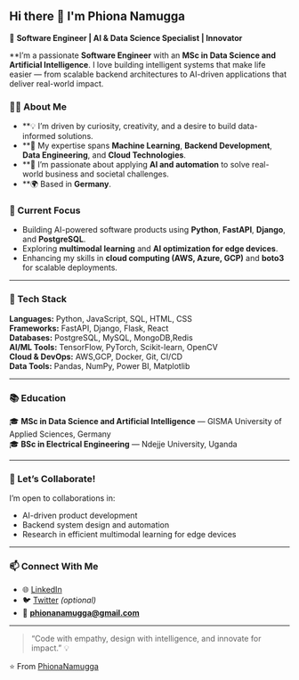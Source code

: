 ## Hi there 👋 I'm Phiona Namugga

🎯 **Software Engineer | AI & Data Science Specialist | Innovator**


**I’m a passionate **Software Engineer** with an **MSc in Data Science and Artificial Intelligence**. 
I love building intelligent systems that make life easier — from scalable backend architectures to AI-driven applications that deliver real-world impact.

### 👩‍💻 About Me
- **💡 I’m driven by curiosity, creativity, and a desire to build data-informed solutions.  
- **🧠 My expertise spans **Machine Learning**, **Backend Development**, **Data Engineering**, and **Cloud Technologies**.  
- **🚀 I’m passionate about applying **AI and automation** to solve real-world business and societal challenges.  
- **🌍 Based in **Germany**.  


### 🔭 Current Focus
- Building AI-powered software products using **Python**, **FastAPI**, **Django**, and **PostgreSQL**.  
- Exploring **multimodal learning** and **AI optimization for edge devices**.  
- Enhancing my skills in **cloud computing (AWS, Azure, GCP)** and **boto3** for scalable deployments.  
---

### 🧩 Tech Stack
**Languages:** Python, JavaScript, SQL, HTML, CSS  
**Frameworks:** FastAPI, Django, Flask, React  
**Databases:** PostgreSQL, MySQL, MongoDB,Redis  
**AI/ML Tools:** TensorFlow, PyTorch, Scikit-learn, OpenCV  
**Cloud & DevOps:** AWS,GCP, Docker, Git, CI/CD  
**Data Tools:** Pandas, NumPy, Power BI, Matplotlib  

---

### 📚 Education
🎓 **MSc in Data Science and Artificial Intelligence** — GISMA University of Applied Sciences, Germany  
🎓 **BSc in Electrical Engineering** — Ndejje University, Uganda  

---

### 🤝 Let’s Collaborate!
I’m open to collaborations in:
- AI-driven product development  
- Backend system design and automation  
- Research in efficient multimodal learning for edge devices  

---

### 📫 Connect With Me
- 🌐 [LinkedIn](https://www.linkedin.com/in/phiona-n-a0b949168/)  
- 🐦 [Twitter](https://twitter.com/) *(optional)*  
- 📧 **phionanamugga@gmail.com**  

---

> “Code with empathy, design with intelligence, and innovate for impact.” 💡  

⭐️ From [PhionaNamugga](https://github.com/Phionanamugga)
